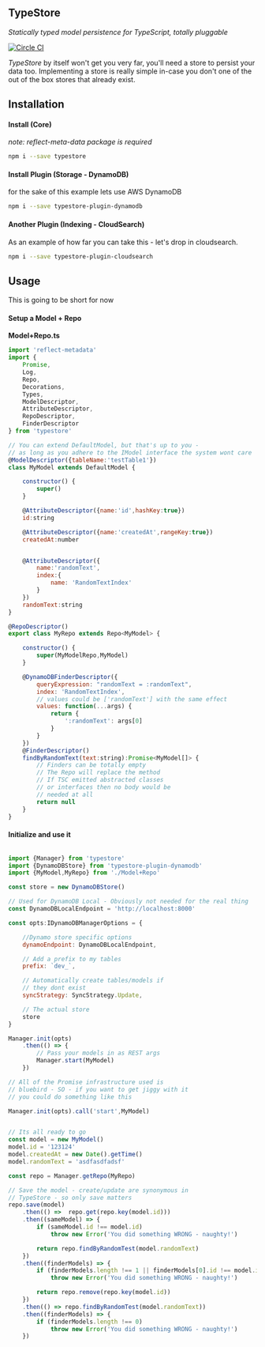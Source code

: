 TypeStore
---
_Statically typed model persistence for TypeScript, totally pluggable_

[![Circle CI](https://circleci.com/gh/densebrain/typestore/tree/master.svg?style=shield)](https://circleci.com/gh/densebrain/typestore/tree/master)


_TypeStore_ by itself won't get you very far, you'll
need a store to persist your data too.  Implementing a store is
really simple in-case you don't one of the out of the box
stores that already exist.

Installation
---

#### Install (Core)
_note: reflect-meta-data package is required_

```bash
npm i --save typestore
```

#### Install Plugin (Storage - DynamoDB)

for the sake of this example lets use AWS DynamoDB

```bash
npm i --save typestore-plugin-dynamodb
```

#### Another Plugin (Indexing - CloudSearch)

As an example of how far you can take this - let's drop
in cloudsearch.

```bash
npm i --save typestore-plugin-cloudsearch
```

Usage
---

This is going to be short for now

#### Setup a Model + Repo

**Model+Repo.ts**
```javascript
import 'reflect-metadata'
import {
	Promise,
	Log,
	Repo,
	Decorations,
	Types,
	ModelDescriptor,
	AttributeDescriptor,
	RepoDescriptor,
	FinderDescriptor
} from 'typestore'

// You can extend DefaultModel, but that's up to you -
// as long as you adhere to the IModel interface the system wont care
@ModelDescriptor({tableName:'testTable1'})
class MyModel extends DefaultModel {

	constructor() {
		super()
	}

	@AttributeDescriptor({name:'id',hashKey:true})
    id:string

    @AttributeDescriptor({name:'createdAt',rangeKey:true})
    createdAt:number


    @AttributeDescriptor({
        name:'randomText',
        index:{
            name: 'RandomTextIndex'
        }
    })
    randomText:string
}

@RepoDescriptor()
export class MyRepo extends Repo<MyModel> {

	constructor() {
		super(MyModelRepo,MyModel)
	}

	@DynamoDBFinderDescriptor({
		queryExpression: "randomText = :randomText",
		index: 'RandomTextIndex',
		// values could be ['randomText'] with the same effect
		values: function(...args) {
			return {
				':randomText': args[0]
			}
		}
	})
	@FinderDescriptor()
	findByRandomText(text:string):Promise<MyModel[]> {
		// Finders can be totally empty
		// The Repo will replace the method
		// If TSC emitted abstracted classes
		// or interfaces then no body would be
		// needed at all
		return null
	}
}

```


#### Initialize and use it

```javascript

import {Manager} from 'typestore'
import {DynamoDBStore} from 'typestore-plugin-dynamodb'
import {MyModel,MyRepo} from './Model+Repo'

const store = new DynamoDBStore()

// Used for DynamoDB Local - Obviously not needed for the real thing
const DynamoDBLocalEndpoint = 'http://localhost:8000'

const opts:IDynamoDBManagerOptions = {

	//Dynamo store specific options
	dynamoEndpoint: DynamoDBLocalEndpoint,

	// Add a prefix to my tables
	prefix: `dev_`,

	// Automatically create tables/models if
	// they dont exist
	syncStrategy: SyncStrategy.Update,

	// The actual store
	store
}

Manager.init(opts)
	.then(() => {
		// Pass your models in as REST args
		Manager.start(MyModel)
	})

// All of the Promise infrastructure used is
// bluebird - SO - if you want to get jiggy with it
// you could do something like this

Manager.init(opts).call('start',MyModel)


// Its all ready to go
const model = new MyModel()
model.id = '123124'
model.createdAt = new Date().getTime()
model.randomText = 'asdfasdfadsf'

const repo = Manager.getRepo(MyRepo)

// Save the model - create/update are synonymous in
// TypeStore - so only save matters
repo.save(model)
	.then(() =>  repo.get(repo.key(model.id)))
	.then((sameModel) => {
		if (sameModel.id !== model.id)
			throw new Error('You did something WRONG - naughty!')

		return repo.findByRandomTest(model.randomText)
	})
	.then((finderModels) => {
        if (finderModels.length !== 1 || finderModels[0].id !== model.id)
            throw new Error('You did something WRONG - naughty!')

        return repo.remove(repo.key(model.id))
    })
    .then(() => repo.findByRandomTest(model.randomText))
    .then((finderModels) => {
		if (finderModels.length !== 0)
	        throw new Error('You did something WRONG - naughty!')
	})
```





